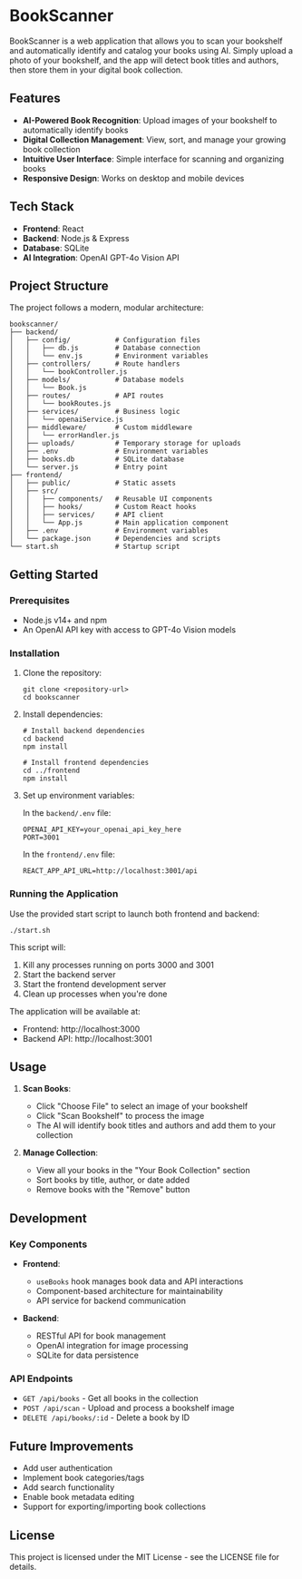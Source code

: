 # BookScanner

BookScanner is a web application that allows you to scan your bookshelf and automatically identify and catalog your books using AI. Simply upload a photo of your bookshelf, and the app will detect book titles and authors, then store them in your digital book collection.

## Features

- **AI-Powered Book Recognition**: Upload images of your bookshelf to automatically identify books
- **Digital Collection Management**: View, sort, and manage your growing book collection
- **Intuitive User Interface**: Simple interface for scanning and organizing books
- **Responsive Design**: Works on desktop and mobile devices

## Tech Stack

- **Frontend**: React
- **Backend**: Node.js & Express
- **Database**: SQLite
- **AI Integration**: OpenAI GPT-4o Vision API

## Project Structure

The project follows a modern, modular architecture:

```
bookscanner/
├── backend/
│   ├── config/           # Configuration files
│   │   ├── db.js         # Database connection
│   │   └── env.js        # Environment variables
│   ├── controllers/      # Route handlers
│   │   └── bookController.js
│   ├── models/           # Database models
│   │   └── Book.js
│   ├── routes/           # API routes
│   │   └── bookRoutes.js
│   ├── services/         # Business logic
│   │   └── openaiService.js
│   ├── middleware/       # Custom middleware
│   │   └── errorHandler.js
│   ├── uploads/          # Temporary storage for uploads
│   ├── .env              # Environment variables
│   ├── books.db          # SQLite database
│   └── server.js         # Entry point
├── frontend/
│   ├── public/           # Static assets
│   ├── src/
│   │   ├── components/   # Reusable UI components
│   │   ├── hooks/        # Custom React hooks
│   │   ├── services/     # API client
│   │   └── App.js        # Main application component
│   ├── .env              # Environment variables
│   └── package.json      # Dependencies and scripts
└── start.sh              # Startup script
```

## Getting Started

### Prerequisites

- Node.js v14+ and npm
- An OpenAI API key with access to GPT-4o Vision models

### Installation

1. Clone the repository:
   ```
   git clone <repository-url>
   cd bookscanner
   ```

2. Install dependencies:
   ```
   # Install backend dependencies
   cd backend
   npm install

   # Install frontend dependencies
   cd ../frontend
   npm install
   ```

3. Set up environment variables:
   
   In the `backend/.env` file:
   ```
   OPENAI_API_KEY=your_openai_api_key_here
   PORT=3001
   ```

   In the `frontend/.env` file:
   ```
   REACT_APP_API_URL=http://localhost:3001/api
   ```

### Running the Application

Use the provided start script to launch both frontend and backend:

```
./start.sh
```

This script will:
1. Kill any processes running on ports 3000 and 3001
2. Start the backend server
3. Start the frontend development server
4. Clean up processes when you're done

The application will be available at:
- Frontend: http://localhost:3000
- Backend API: http://localhost:3001

## Usage

1. **Scan Books**:
   - Click "Choose File" to select an image of your bookshelf
   - Click "Scan Bookshelf" to process the image
   - The AI will identify book titles and authors and add them to your collection

2. **Manage Collection**:
   - View all your books in the "Your Book Collection" section
   - Sort books by title, author, or date added
   - Remove books with the "Remove" button

## Development

### Key Components

- **Frontend**:
  - `useBooks` hook manages book data and API interactions
  - Component-based architecture for maintainability
  - API service for backend communication

- **Backend**:
  - RESTful API for book management
  - OpenAI integration for image processing
  - SQLite for data persistence

### API Endpoints

- `GET /api/books` - Get all books in the collection
- `POST /api/scan` - Upload and process a bookshelf image
- `DELETE /api/books/:id` - Delete a book by ID

## Future Improvements

- Add user authentication
- Implement book categories/tags
- Add search functionality
- Enable book metadata editing
- Support for exporting/importing book collections

## License

This project is licensed under the MIT License - see the LICENSE file for details.